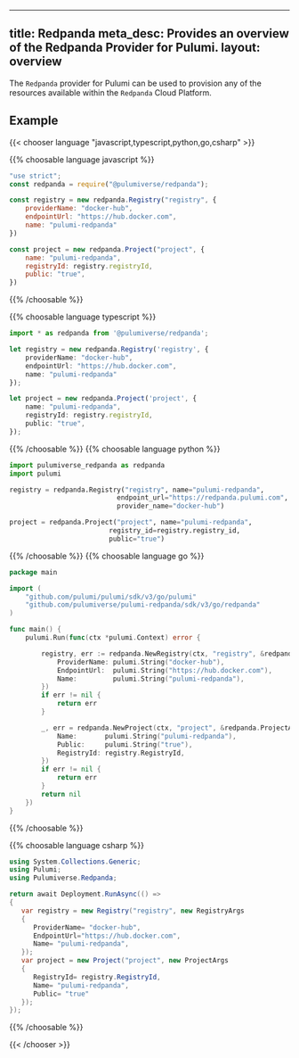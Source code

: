 
---
title: Redpanda
meta_desc: Provides an overview of the Redpanda Provider for Pulumi.
layout: overview
---

The `Redpanda` provider for Pulumi can be used to provision any of the resources available within the `Redpanda` Cloud Platform.

## Example

{{< chooser language "javascript,typescript,python,go,csharp" >}}

{{% choosable language javascript %}}

```javascript
"use strict";
const redpanda = require("@pulumiverse/redpanda");

const registry = new redpanda.Registry("registry", {
    providerName: "docker-hub",
    endpointUrl: "https://hub.docker.com",
    name: "pulumi-redpanda"
})

const project = new redpanda.Project("project", {
    name: "pulumi-redpanda",
    registryId: registry.registryId,
    public: "true",
})
```

{{% /choosable %}}

{{% choosable language typescript %}}

```typescript
import * as redpanda from '@pulumiverse/redpanda';

let registry = new redpanda.Registry('registry', {
    providerName: "docker-hub",
    endpointUrl: "https://hub.docker.com",
    name: "pulumi-redpanda"
});

let project = new redpanda.Project('project', {
    name: "pulumi-redpanda",
    registryId: registry.registryId,
    public: "true",
});
```

{{% /choosable %}}
{{% choosable language python %}}

```python
import pulumiverse_redpanda as redpanda
import pulumi

registry = redpanda.Registry("registry", name="pulumi-redpanda",
                           endpoint_url="https://redpanda.pulumi.com",
                           provider_name="docker-hub")

project = redpanda.Project("project", name="pulumi-redpanda",
                         registry_id=registry.registry_id,
                         public="true")
```

{{% /choosable %}}
{{% choosable language go %}}

```go
package main

import (
	"github.com/pulumi/pulumi/sdk/v3/go/pulumi"
	"github.com/pulumiverse/pulumi-redpanda/sdk/v3/go/redpanda"
)

func main() {
	pulumi.Run(func(ctx *pulumi.Context) error {

		registry, err := redpanda.NewRegistry(ctx, "registry", &redpanda.RegistryArgs{
			ProviderName: pulumi.String("docker-hub"),
			EndpointUrl:  pulumi.String("https://hub.docker.com"),
			Name:         pulumi.String("pulumi-redpanda"),
		})
		if err != nil {
			return err
		}

		_, err = redpanda.NewProject(ctx, "project", &redpanda.ProjectArgs{
			Name:       pulumi.String("pulumi-redpanda"),
			Public:     pulumi.String("true"),
			RegistryId: registry.RegistryId,
		})
		if err != nil {
			return err
		}
		return nil
	})
}
```

{{% /choosable %}}

{{% choosable language csharp %}}

```csharp
using System.Collections.Generic;
using Pulumi;
using Pulumiverse.Redpanda;

return await Deployment.RunAsync(() =>
{
   var registry = new Registry("registry", new RegistryArgs
   {
      ProviderName= "docker-hub",
      EndpointUrl="https://hub.docker.com",
      Name= "pulumi-redpanda",
   });
   var project = new Project("project", new ProjectArgs
   {
      RegistryId= registry.RegistryId,
      Name= "pulumi-redpanda",
      Public= "true" 
   });
});
```

{{% /choosable %}}

{{< /chooser >}}
